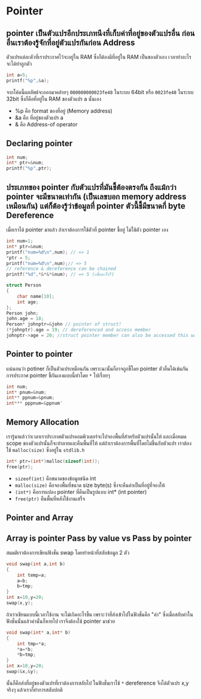 Pointer
=======
pointer เป็นตัวแปรอีกประเภทนึงที่เก็บค่าที่อยู่ของตัวแปรอื่น ก่อนอื่นเราต้องรู้จักที่อยู่ตัวแปรกันก่อน
Address
-------
ตัวแปรแต่ละตัวที่เราประกาศไว้จะอยู่ใน RAM ซึ่งก็ต้องมีที่อยู่ใน RAM เป็นของตัวเอง เวลาทำอะไรจะได้ทำถูกตัว
```cpp
int a=5;
printf("%p",&a);
```
จากโค้ดนี้ผลลัพธ์จะออกมาคล้ายๆ `000000000023fe48` ในระบบ 64bit หรือ `0023fe48` ในระบบ 32bit ซึ่งก็คือที่อยู่ใน RAM ของตัวแปร a นั้นเอง

- %p คือ format ของที่อยู่ (Memory address)
- &a คือ ที่อยู่ของตัวแปร a 
- & คือ Address-of operator

Declaring pointer
-------------
```cpp
int num;
int* ptr=&num;
printf("%p",ptr);
```
ประเภทของ pointer กับตัวแปรที่มันชี้ต้องตรงกัน ถึงแม้กว่า pointer จะมีขนาดเท่ากัน (เป็นเลขบอก memory address เหมือนกัน) แต่ก็ต้องรู้ว่าข้อมูลที่ pointer ตัวนี้ชี้มีขนาดกี่ byte
Dereference
-----------
เมื่อเราได้ pointer มาแล้ว ถ้าเราต้องการใช้ตัวที่ pointer ชี้อยู่ ไม่ใช้ตัว pointer เอง
```cpp
int num=1;
int* ptr=&num;
printf("num=%d\n",num); // => 1
*ptr = 5;
printf("num=%d\n",num);// => 5
// reference & dereference can be chained
printf("%d",*&*&*&num); // => 5 (เพื่ออะไร?)

struct Person
{
	char name[10];
    int age;
};
Person john;
john.age = 18;
Person* johnptr=&john // pointer of struct!
(*johnptr).age = 19; // dereferenced and access member
johnptr->age = 20; //struct pointer member can also be accessed this way
```
Pointer to pointer
------------------
แน่นอนว่า potiner ก็เป็นตัวแปรเหมือนกัน เพราะฉะนั้นก็อาจถูกชี้โดย pointer ตัวอื่นได้เช่นกัน การประกาศ pointer ชี้กันเองแบบนี้ทำโดย `*` ไปเรื่อยๆ
```cpp
int num;
int* pnum=&num;
int** ppnum=&pnum;
int*** pppnum=&ppnum'
```
Memory Allocation
-----------------
เรารู้มาแล้วว่าเวลาเราประกาศตัวแปรคอมพิวเตอร์จะไปจองพื้นที่สำหรับตัวแปรนั้นให้ และเมื่อหมด scope ของตัวแปรนั้นก็จะทำลายและคืนพื้นที่ให้ แต่ถ้าเราต้องการพื้นที่โดยไม่ขึ้นกับตัวแปร เราต้องใช้ `malloc(size)` ซึ่งอยู่ใน `stdlib.h`
```cpp
int* ptr=(int*)malloc(sizeof(int));
free(ptr);
```
- `sizeof(int)` คือขนาดของข้อมูลชนิด int
- `malloc(size)` คือจองพื้นที่ขนาด size byte(s) ซึ่งจะคืนค่าเป็นที่อยู่ที่จองให้
- `(int*)` คือการแปลง pointer ที่คืนเป็นรูปแบบ int\* (int pointer)
- `free(ptr)` คืนพื้นที่หลังใช้งานเสร็จ

Pointer and Array
-----------------
Array is pointer
Pass by value vs Pass by pointer
--------------------------------
สมมติเราต้องการเขียนฟังชั่น swap โดยทำหน้าที่สลับข้อมูล 2 ตัว
```cpp
void swap(int a,int b)
{
	int temp=a;
    a=b;
    b=tmp;
}
int x=10,y=20;
swap(x,y);
```
ถ้าเราเขียนแบบนี้เวลาใช้งาน  จะไม่เกิดอะไรขึ้น เพราะว่าที่ส่งเข้าไปในฟังชั่นคือ "ค่า"  ซึ่งเมื่อสลับค่าในฟังชั่นนั้นแล้วค่านั้นก็หายไป เราจึงต้องใช้ pointer มาช่วย
```cpp
void swap(int* a,int* b)
{
	int tmp=*a;
    *a=*b;
    *b=tmp;
}
int x=10,y=20;
swap(&x,&y);
```
นั้นก็คือส่งที่อยู่ของตัวแปรที่เราต้องการสลับไป ในฟังชั่นเราใช้ `*` dereference จึงได้ตัวแปร x,y จริงๆ แล้วเราก็ทำการสลับปกติ